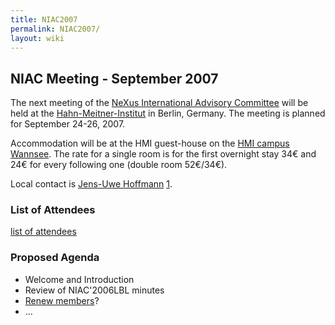 ```yaml
---
title: NIAC2007
permalink: NIAC2007/
layout: wiki
---
```


NIAC Meeting - September 2007
-----------------------------

The next meeting of the [ NeXus International Advisory
Committee](NIAC "wikilink") will be held at the
[Hahn-Meitner-Institut](http://www.hmi.de) in Berlin, Germany. The
meeting is planned for September 24-26, 2007.

Accommodation will be at the HMI guest-house on the [HMI campus
Wannsee](http://www.hmi.de/hmi/standorte_en.html#Wannsee). The rate for
a single room is for the first overnight stay 34€ and 24€ for every
following one (double room 52€/34€).

Local contact is [ Jens-Uwe
Hoffmann](User%3AJens-Uwe_Hoffmann "wikilink")
[1](mailto:hoffmann-j@hmi.de).

### List of Attendees

[list of attendees](NIAC2007_attendees "wikilink")

### Proposed Agenda

-   Welcome and Introduction
-   Review of NIAC'2006LBL minutes
-   [Renew members](Membership_Dates "wikilink")?
-   ...

